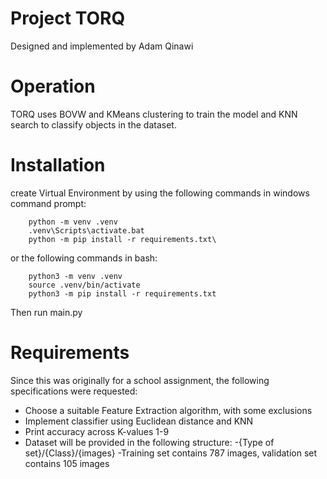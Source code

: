 # Project TORQ
Designed and implemented by Adam Qinawi

# Operation
TORQ uses BOVW and KMeans clustering to train the model and KNN search to classify objects in the dataset.

# Installation
create Virtual Environment by using the following commands in windows command prompt:

```
	python -m venv .venv 
	.venv\Scripts\activate.bat  
	python -m pip install -r requirements.txt\
```
or the following commands in bash:

```
	python3 -m venv .venv
	source .venv/bin/activate
	python3 -m pip install -r requirements.txt
```
Then run main.py

# Requirements
Since this was originally for a school assignment, the following specifications were requested:
- Choose a suitable Feature Extraction algorithm, with some exclusions
- Implement classifier using Euclidean distance and KNN
- Print accuracy across K-values 1-9
- Dataset will be provided in the following structure:
	-{Type of set}/{Class}/{images}
	-Training set contains 787 images, validation set contains 105 images
